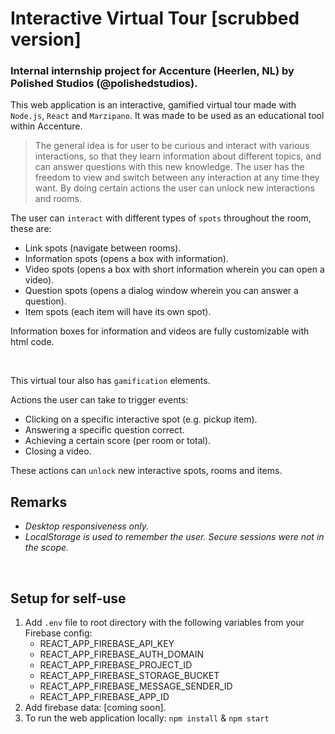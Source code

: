# Interactive Virtual Tour  [scrubbed version]

### Internal internship project for Accenture (Heerlen, NL) by Polished Studios (@polishedstudios).

This web application is an interactive, gamified virtual tour made with `Node.js`, `React` and `Marzipano`. It was made to be used as an educational tool within Accenture. 

> The general idea is for user to be curious and interact with various interactions, so that they learn information about different topics, and can answer questions with this new knowledge. The user has the freedom to view and switch between any interaction at any time they want. By doing certain actions the user can unlock new interactions and rooms.

The user can `interact` with different types of `spots` throughout the room, these are:

- Link spots (navigate between rooms).
- Information spots (opens a box with information).
- Video spots (opens a box with short information wherein you can open a video).
- Question spots (opens a dialog window wherein you can answer a question).
- Item spots (each item will have its own spot).

Information boxes for information and videos are fully customizable with html code.

<br>

This virtual tour also has `gamification` elements.

Actions the user can take to trigger events:

- Clicking on a specific interactive spot (e.g. pickup item).
- Answering a specific question correct.
- Achieving a certain score (per room or total).
- Closing a video.

These actions can `unlock` new interactive spots, rooms and items.

## Remarks
- <i>Desktop responsiveness only.</i>
- <i>LocalStorage is used to remember the user. Secure sessions were not in the scope.</i>
<br>

## Setup for self-use
1. Add `.env` file to root directory with the following variables from your Firebase config:
    - REACT_APP_FIREBASE_API_KEY
    - REACT_APP_FIREBASE_AUTH_DOMAIN
    - REACT_APP_FIREBASE_PROJECT_ID
    - REACT_APP_FIREBASE_STORAGE_BUCKET
    - REACT_APP_FIREBASE_MESSAGE_SENDER_ID
    - REACT_APP_FIREBASE_APP_ID
2. Add firebase data: [coming soon].
3. To run the web application locally: `npm install` & `npm start`